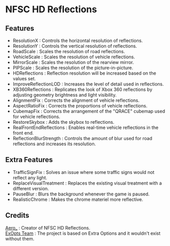 # NFSC HD Reflections

## Features
- ResolutionX : Controls the horizontal resolution of reflections.  
- ResolutionY : Controls the vertical resolution of reflections.  
- RoadScale : Scales the resolution of road reflections.  
- VehicleScale : Scales the resolution of vehicle reflections.  
- MirrorScale : Scales the resolution of the rearview mirror.
- PIPScale : Scales the resolution of the picture-in-picture. 
- HDReflections : Reflection resolution will be increased based on the values set.  
- ImproveReflectionLOD : Increases the level of detail used in reflections.  
- XB360Reflections : Replicates the look of Xbox 360 reflections by adjusting geometry brightness and light visibility.  
- AlignmentFix : Corrects the alignment of vehicle reflections.  
- AspectRatioFix : Corrects the proportions of vehicle reflections.  
- CubemapFix : Corrects the arrangement of the "QRACE" cubemap used for vehicle reflections.  
- RestoreSkybox : Adds the skybox to reflections.  
- RealFrontEndReflections : Enables real-time vehicle reflections in the front end.  
- ReflectionBlurStrength : Controls the amount of blur used for road reflections and increases its resolution.  

## Extra Features
- TrafficSignFix : Solves an issue where some traffic signs would not reflect any light.  
- ReplaceVisualTreatment : Replaces the existing visual treatment with a different version.  
- PauseBlur : Blurs the background whenever the game is paused.  
- RealisticChrome : Makes the chrome materiel more reflective.  

## Credits
[Aero_](https://github.com/AeroWidescreen) : Creator of NFSC HD Reflections.  
[ExOpts Team](https://github.com/ExOptsTeam/) : The project is based on Extra Options and it wouldn't exist without them.